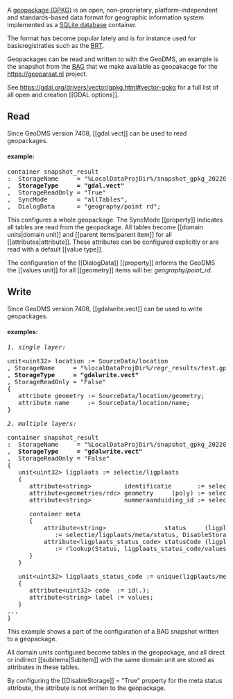 A [geopackage (GPKG)](https://en.wikipedia.org/wiki/GeoPackage) is an open, non-proprietary, platform-independent and standards-based data format for geographic information system implemented as a [SQLite database](wikipedia:SQLite "wikilink") container.

The format has become popular lately and is for instance used for basisregistraties such as the [BRT](https://www.pdok.nl/downloads/-/article/basisregistratie-topografie-brt-topnl).

Geopackages can be read and written to with the GeoDMS, an example is the snapshot from the [BAG](https://github.com/ObjectVision/BAG-Tools/wiki/BAG) that we make available as geopakacge for the <https://geoparaat.nl> project.

See https://gdal.org/drivers/vector/gpkg.html#vector-gpkg for a full list of all open and creation [[GDAL options]].

## Read

Since GeoDMS version 7408, [[gdal.vect]] can be used to read geopackages.

#### example:
<pre>
container snapshot_result
:  StorageName     = "%LocalDataProjDir%/snapshot_gpkg_20220101.gpkg"
,  <B>StorageType     = "gdal.vect"</B>
,  StorageReadOnly = "True"
,  SyncMode        = "allTables",
,  DialogData      = "geography/point_rd";
</pre>

This configures a whole geopackage. The SyncMode [[property]] indicates all tables are read from the geopackage. All tables become [[domain units|domain unit]] and [[parent items|parent item]] for all [[attributes|attribute]]. These attributes can be configured explicitly or are read with a default [[value type]].

The configuration of the [[DialogData]] [[property]] informs the GeoDMS the [[values unit]] for all [[geometry]] items will be: *geography/point_rd*. 

## Write

Since GeoDMS version 7408, [[gdalwrite.vect]] can be used to write geopackages.

#### examples:
<pre>
<I>1. single layer:</I>

unit&lt;uint32&gt; location := SourceData/location 
, StorageName     = "%localDataProjDir%/regr_results/test.gpkg"
, <B>StorageType     = "gdalwrite.vect"</B>
, StorageReadOnly = "False"
{
   attribute<dpoint> geometry := SourceData/location/geometry;
   attribute<string> name     := SourceData/location/name;
}

<I>2. multiple layers:</I>

container snapshot_result
:  StorageName     = "%LocalDataProjDir%/snapshot_gpkg_20220101.gpkg"
,  <B>StorageType     = "gdalwrite.vect"</B>
,  StorageReadOnly = "False"
{
   unit&lt;uint32&gt; ligplaats := selectie/ligplaats
   {
      attribute&lt;string&gt;         identificatie       := selectie/ligplaats/identificatie;
      attribute&lt;geometries/rdc&gt; geometry     (poly) := selectie/ligplaats/geometry_mm[geometries/rdc];
      attribute&lt;string&gt;         nummeraanduiding_id := selectie/ligplaats/nummeraanduiding_id;

      container meta
      {
          attribute&lt;string&gt;                status     (ligplaats) 
             := selectie/ligplaats/meta/status, DisableStorage = "True";
          attribute&lt;ligplaats_status_code&gt; statusCode (ligplaats) 
             := rlookup(Status, ligplaats_status_code/values);
      }
   }

   unit&lt;uint32&gt; ligplaats_status_code := unique(ligplaats/meta/status)
   {
      attribute&lt;uint32&gt; code  := id(.);
      attribute&lt;string&gt; label := values;
   }
...
}
</pre>

This example shows a part of the configuration of a BAG snapshot written to a geopackage.

All domain units configured become tables in the geopackage, and all direct or indirect [[subitems|Subitem]] with the same domain unit are stored as attributes in these tables.

By configuring the [[DisableStorage]] = "True" property for the meta status attribute, the attribute is not written to the geopackage.